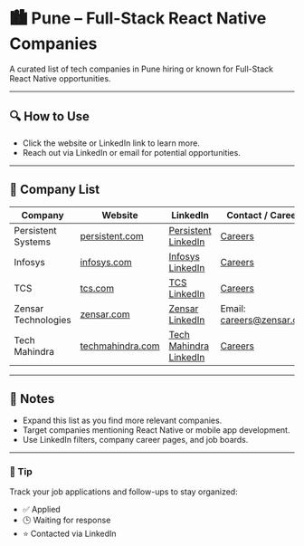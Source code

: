 # 🏙️ Pune – Full-Stack React Native Companies

A curated list of tech companies in Pune hiring or known for Full-Stack React Native opportunities.

---

## 🔍 How to Use

- Click the website or LinkedIn link to learn more.
- Reach out via LinkedIn or email for potential opportunities.

---

## 🧭 Company List

| Company           | Website                                    | LinkedIn                                             | Contact / Careers                                  |
|-------------------|--------------------------------------------|------------------------------------------------------|---------------------------------------------------|
| Persistent Systems| [persistent.com](https://www.persistent.com) | [Persistent LinkedIn](https://www.linkedin.com/company/persistent-systems/) | [Careers](https://www.persistent.com/careers/)    |
| Infosys           | [infosys.com](https://www.infosys.com)    | [Infosys LinkedIn](https://www.linkedin.com/company/infosys/) | [Careers](https://www.infosys.com/careers/)       |
| TCS               | [tcs.com](https://www.tcs.com)            | [TCS LinkedIn](https://www.linkedin.com/company/tata-consultancy-services/) | [Careers](https://www.tcs.com/careers)            |
| Zensar Technologies| [zensar.com](https://www.zensar.com)       | [Zensar LinkedIn](https://www.linkedin.com/company/zensar-technologies/) | Email: careers@zensar.com                          |
| Tech Mahindra     | [techmahindra.com](https://www.techmahindra.com) | [Tech Mahindra LinkedIn](https://www.linkedin.com/company/tech-mahindra/) | [Careers](https://careers.techmahindra.com/)       |

---

## 📌 Notes

- Expand this list as you find more relevant companies.
- Target companies mentioning React Native or mobile app development.
- Use LinkedIn filters, company career pages, and job boards.

---

### 🧠 Tip

Track your job applications and follow-ups to stay organized:
- ✅ Applied
- 🕒 Waiting for response
- ⭐ Contacted via LinkedIn

